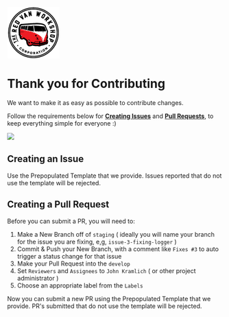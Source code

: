 ![Logo](../docs/img/logo.png "Logo")

Thank you for Contributing
===

We want to make it as easy as possible to contribute changes.

Follow the requirements below for __[Creating Issues](https://github.com/redvanworkshop/sfcc-utilities/issues/new)__ and __[Pull Requests](https://github.com/redvanworkshop/sfcc-utilities/pull/new)__, to keep everything simple for everyone :)

<img src="https://octodex.github.com/images/dinotocat.png" width="400" />

Creating an Issue
---

Use the Prepopulated Template that we provide.  Issues reported that do not use the template will be rejected.


Creating a Pull Request
---

Before you can submit a PR, you will need to:

1. Make a New Branch off of `staging` ( ideally you will name your branch for the issue you are fixing, e,g, `issue-3-fixing-logger` )
2. Commit & Push your New Branch, with a comment like `Fixes #3` to auto trigger a status change for that issue
3. Make your Pull Request into the `develop`
4. Set `Reviewers` and `Assignees` to `John Kramlich` ( or other project administrator )
5. Choose an appropriate label from the `Labels`

Now you can submit a new PR using the Prepopulated Template that we provide.  PR's submitted that do not use the template will be rejected.